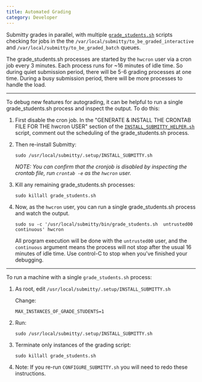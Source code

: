 ```yaml
---
title: Automated Grading
category: Developer
---
```


Submitty grades in parallel, with multiple
[`grade_students.sh`](https://github.com/Submitty/Submitty/blob/master/bin/grade_students.sh)
scripts checking for jobs in the the
`/var/local/submitty/to_be_graded_interactive` and
`/var/local/submitty/to_be_graded_batch` queues.  

The grade_students.sh processes are started by the `hwcron` user via a
cron job every 3 minutes.  Each process runs for ~16 minutes of idle
time.  So during quiet submission period, there will be 5-6 grading
processes at one time.  During a busy submission period, there will be
more processes to handle the load.

---

To debug new features for autograding, it can be helpful to run a
single grade_students.sh process and inspect the output.  To do this:


1. First disable the cron job.  In the "GENERATE & INSTALL THE CRONTAB
   FILE FOR THE hwcron USER" section of the 
   [`INSTALL_SUBMITTY_HELPER.sh`](https://github.com/Submitty/Submitty/blob/master/.setup/INSTALL_SUBMITTY_HELPER.sh)
   script, comment out the scheduling of the grade_students.sh process.

   

2. Then re-install Submitty:

   ```
   sudo /usr/local/submitty/.setup/INSTALL_SUBMITTY.sh
   ```

   _NOTE: You can confirm that the cronjob is disabled by inspecting
   the crontab file, run `crontab -e` as the `hwcron` user._



3. Kill any remaining grade_students.sh processes:

   ```
   sudo killall grade_students.sh
   ```



4. Now, as the `hwcron` user, you can run a single grade_students.sh
   process and watch the output.  

   ```
   sudo su -c '/usr/local/submitty/bin/grade_students.sh  untrusted00  continuous' hwcron
   ```

   All program execution will be done with the `untrusted00` user, and
   the `continuous` argument means the process will not stop after the
   usual 16 minutes of idle time.  Use control-C to stop when you've
   finished your debugging.

---

To run a machine with a single `grade_students.sh` process:

1. As root, edit `/usr/local/submitty/.setup/INSTALL_SUBMITTY.sh`

   Change:

   ```
   MAX_INSTANCES_OF_GRADE_STUDENTS=1
   ```


2. Run:

   ```
   sudo /usr/local/submitty/.setup/INSTALL_SUBMITTY.sh
   ```
   

3. Terminate only instances of the grading script:

   ```
   sudo killall grade_students.sh
   ```


4. Note:  If you re-run `CONFIGURE_SUBMITTY.sh` you will need to redo these instructions.
